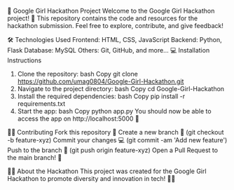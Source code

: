 🚀 Google Girl Hackathon Project
Welcome to the Google Girl Hackathon project! 🎉 This repository contains the code and resources for the hackathon submission. Feel free to explore, contribute, and give feedback!

🛠️ Technologies Used
Frontend: HTML, CSS, JavaScript
Backend: Python, Flask
Database: MySQL
Others: Git, GitHub, and more...
💻 Installation Instructions
1. Clone the repository:
bash
Copy
git clone https://github.com/umag0804/Google-Girl-Hackathon.git
2. Navigate to the project directory:
bash
Copy
cd Google-Girl-Hackathon
3. Install the required dependencies:
bash
Copy
pip install -r requirements.txt
4. Start the app:
bash
Copy
python app.py
You should now be able to access the app on http://localhost:5000 🚀

🧑‍💻 Contributing
Fork this repository 🍴
Create a new branch 🌱 (git checkout -b feature-xyz)
Commit your changes 💻 (git commit -am 'Add new feature')
Push to the branch 🚀 (git push origin feature-xyz)
Open a Pull Request to the main branch! 🤝

👩‍💻 About the Hackathon
This project was created for the Google Girl Hackathon to promote diversity and innovation in tech! 🎉💡

